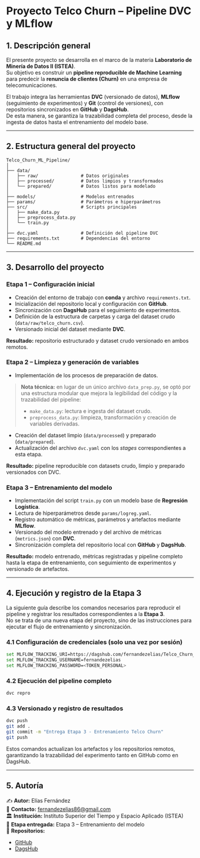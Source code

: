 # Proyecto Telco Churn – Pipeline DVC y MLflow

## 1. Descripción general

El presente proyecto se desarrolla en el marco de la materia **Laboratorio de Minería de Datos II (ISTEA)**.  
Su objetivo es construir un **pipeline reproducible de Machine Learning** para predecir la **renuncia de clientes (Churn)** en una empresa de telecomunicaciones.

El trabajo integra las herramientas **DVC** (versionado de datos), **MLflow** (seguimiento de experimentos) y **Git** (control de versiones), con repositorios sincronizados en **GitHub** y **DagsHub**.  
De esta manera, se garantiza la trazabilidad completa del proceso, desde la ingesta de datos hasta el entrenamiento del modelo base.

---

## 2. Estructura general del proyecto

```
Telco_Churn_ML_Pipeline/
│
├── data/
│   ├── raw/                # Datos originales
│   ├── processed/          # Datos limpios y transformados
│   └── prepared/           # Datos listos para modelado
│
├── models/                 # Modelos entrenados
├── params/                 # Parámetros e hiperparámetros
├── src/                    # Scripts principales
│   ├── make_data.py
│   ├── preprocess_data.py
│   └── train.py
│
├── dvc.yaml                # Definición del pipeline DVC
├── requirements.txt        # Dependencias del entorno
└── README.md
```

---

## 3. Desarrollo del proyecto

### **Etapa 1 – Configuración inicial**
- Creación del entorno de trabajo con **conda** y archivo `requirements.txt`.
- Inicialización del repositorio local y configuración con **GitHub**.
- Sincronización con **DagsHub** para el seguimiento de experimentos.  
- Definición de la estructura de carpetas y carga del dataset crudo (`data/raw/telco_churn.csv`).
- Versionado inicial del dataset mediante **DVC**.

**Resultado:** repositorio estructurado y dataset crudo versionado en ambos remotos.


### **Etapa 2 – Limpieza y generación de variables**
- Implementación de los procesos de preparación de datos.

> **Nota técnica:** en lugar de un único archivo `data_prep.py`, se optó por una estructura modular que mejora la legibilidad del código y la trazabilidad del pipeline:
> - `make_data.py`: lectura e ingesta del dataset crudo.  
> - `preprocess_data.py`: limpieza, transformación y creación de variables derivadas.

- Creación del dataset limpio (`data/processed`) y preparado (`data/prepared`).
- Actualización del archivo `dvc.yaml` con los *stages* correspondientes a esta etapa.

**Resultado:** pipeline reproducible con datasets crudo, limpio y preparado versionados con DVC.


### **Etapa 3 – Entrenamiento del modelo**
- Implementación del script `train.py` con un modelo base de **Regresión Logística**.  
- Lectura de hiperparámetros desde `params/logreg.yaml`.
- Registro automático de métricas, parámetros y artefactos mediante **MLflow**.  
- Versionado del modelo entrenado y del archivo de métricas (`metrics.json`) con **DVC**.
- Sincronización completa del repositorio local con **GitHub** y **DagsHub**.

**Resultado:** modelo entrenado, métricas registradas y pipeline completo hasta la etapa de entrenamiento, con seguimiento de experimentos y versionado de artefactos.

---

## 4. Ejecución y registro de la Etapa 3

La siguiente guía describe los comandos necesarios para reproducir el pipeline y registrar los resultados correspondientes a la **Etapa 3**.  
No se trata de una nueva etapa del proyecto, sino de las instrucciones para ejecutar el flujo de entrenamiento y sincronización.

### 4.1 Configuración de credenciales (solo una vez por sesión)
```bash
set MLFLOW_TRACKING_URI=https://dagshub.com/fernandezelias/Telco_Churn_ML_Pipeline.mlflow
set MLFLOW_TRACKING_USERNAME=fernandezelias
set MLFLOW_TRACKING_PASSWORD=<TOKEN_PERSONAL>
```

### 4.2 Ejecución del pipeline completo
```bash
dvc repro
```

### 4.3 Versionado y registro de resultados
```bash
dvc push
git add .
git commit -m "Entrega Etapa 3 - Entrenamiento Telco Churn"
git push
```

Estos comandos actualizan los artefactos y los repositorios remotos, garantizando la trazabilidad del experimento tanto en GitHub como en DagsHub.

---

## 5. Autoría

✍️ **Autor:** Elías Fernández  
📧 **Contacto:** fernandezelias86@gmail.com  
🏛️ **Institución:** Instituto Superior del Tiempo y Espacio Aplicado (ISTEA)  
📆 **Etapa entregada:** Etapa 3 – Entrenamiento del modelo  
🔗 **Repositorios:**  
- [GitHub](https://github.com/fernandezelias/Telco_Churn_ML_Pipeline)  
- [DagsHub](https://dagshub.com/fernandezelias/Telco_Churn_ML_Pipeline)
